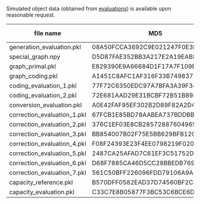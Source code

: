 Simulated object data 
(obtained from [evaluations](https://github.com/HaolingZHANG/DNASpiderWeb/blob/main/experiments/evaluations.py)) 
is available upon reasonable request.


| file name                   | MD5                              | file size (KB) |
| ----                        | ----                             | ----           |
| generation_evaluation.pkl   | 08A50FCCA3692C9E021247F0E3EB58C8 | 1              |
| special_graph.npy           | D5D87FAE352BB3A217E2A19EAB8CD8E5 | 16,385         |
| graph_primal.pkl            | E829390E9A66684D1F17A7F109EBDA61 | 196,609        |
| graph_coding.pkl            | A1451C8AFC1AF316F33B749837775D2B | 196,609        |
| coding_evaluation_1.pkl     | 77F72C6350EDC97A7BFA3A39F34E2E74 | 14,344         |
| coding_evaluation_2.pkl     | 72E681AAD29E31BCBF72B51B89DAB68B | 1,014          |
| conversion_evaluation.pkl   | A0E42FAF95EF302B2D89F82A2D4CBE5F | 4,272          |
| correction_evaluation_1.pkl | 67FCB1E85BD78AABEA737BDDBB1602B8 | 3,908          |
| correction_evaluation_2.pkl | 376C1EF03E8CB28572887604965E7374 | 353            |
| correction_evaluation_3.pkl | BB854007B02F75E5BB629BFB120F17E4 | 1              |
| correction_evaluation_4.pkl | F08F24393E23F4EE0798219F02037A1C | 1              |
| correction_evaluation_5.pkl | 2487CA25AFAD7C61EF3C51752D07AFC1 | 11             |
| correction_evaluation_6.pkl | D68F7885CA46D5CC28BBEDB769D7341C | 1              |
| correction_evaluation_7.pkl | 561C50BFF226096FDD79106A9A199BB0 | 72             |
| capacity_reference.pkl      | B570DFF0582EAD37D74560BF2C4E7688 | 234            |
| capacity_evaluation.pkl     | C33C7E8B05877F3BC53C6BCE6D583E60 | 36             |


